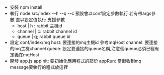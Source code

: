 - 安裝
  npm install
- 執行
  node src/index --h --q --c
  預設會以conf設定參數執行 若有帶args參數 直以設定值執行
  支援參數
  - host | h : rabbit 主機id
  - channel | c: rabbit channel id
  - queue | q; rabbit queue id
- 設定 conf/index/mq
  host: 要連接的mq主機id 參考mqHost
  channel: 要連接的mq主機channel
  queue: 設定要連接的queue名稱,注意個queue必須已經有定義在mqHost
- 開發 app.js
  appInit: 要初始化應用程式的部份
  appRun: 當街收到mq message要執行的程式放這裡

    
